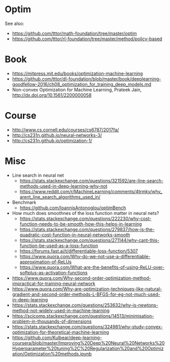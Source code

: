 # Optim
See also:
* https://github.com/tttor/math-foundation/tree/master/optim
* https://github.com/tttor/rl-foundation/tree/master/method/policy-based

# Book
* https://mitpress.mit.edu/books/optimization-machine-learning
* https://github.com/tttor/dl-foundation/blob/master/book/deeplearning-goodfellow-2016/ch08_optimization_for_training_deep_models.md
* Non-convex Optimization for Machine Learning, Prateek Jain, http://dx.doi.org/10.1561/2200000058

# Course
* http://www.cs.cornell.edu/courses/cs6787/2017fa/
* http://cs231n.github.io/neural-networks-3/
* http://cs231n.github.io/optimization-1/

# Misc
* Line search in neural net
  * https://stats.stackexchange.com/questions/321592/are-line-search-methods-used-in-deep-learning-why-not
  * https://www.reddit.com/r/MachineLearning/comments/4trmky/why_arent_line_search_algorithms_used_in/
* Benchmark
  * https://github.com/IoannisAntonoglou/optimBench
* How much does smoothnes of the loss function matter in neural nets?
  * https://stats.stackexchange.com/questions/222230/why-cost-function-needs-to-be-smooth-how-this-helps-in-learning
  * https://stats.stackexchange.com/questions/279837/how-is-the-quadratic-cost-function-in-neural-networks-smooth
  * https://stats.stackexchange.com/questions/271144/why-cant-this-function-be-used-as-a-loss-function
  * https://forums.fast.ai/t/differentiable-loss-function/5307
  * https://www.quora.com/Why-do-we-not-use-a-differentiable-approximation-of-ReLUs
  * https://www.quora.com/What-are-the-benefits-of-using-ReLU-over-softplus-as-activation-functions
* https://www.quora.com/Why-second-order-optimization-method-impractical-for-training-neural-network
* https://www.quora.com/Why-are-optimization-techniques-like-natural-gradient-and-second-order-methods-L-BFGS-for-eg-not-much-used-in-deep-learning
* https://stats.stackexchange.com/questions/253632/why-is-newtons-method-not-widely-used-in-machine-learning
* https://scicomp.stackexchange.com/questions/14513/minimisation-problem-in-thousands-of-dimensions
* https://stats.stackexchange.com/questions/324981/why-study-convex-optimization-for-theoretical-machine-learning
* https://github.com/Kulbear/deep-learning-coursera/blob/master/Improving%20Deep%20Neural%20Networks%20Hyperparameter%20tuning%2C%20Regularization%20and%20Optimization/Optimization%20methods.ipynb

